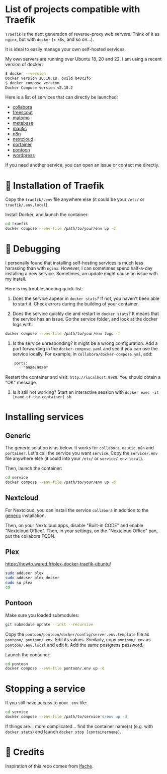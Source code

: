 # List of projects compatible with Traefik 


`Traefik` is the next generation of reverse-proxy web servers. Think of it as `nginx`, but with `docker` (+ `k8s`, and so on...).

It is ideal to easily manage your own self-hosted services.

My own servers are running over Ubuntu 18, 20 and 22. I am using a recent version of docker:

```bash
$ docker --version
Docker version 20.10.18, build b40c2f6
$ docker compose version
Docker Compose version v2.10.2
```

Here is a list of services that can directly be launched:

- [collabora](#collabora)
- [freescout](#freescout)
- [matomo](#matomo) 
- [metabase](#metabase) 
- [mautic](#generic)
- [n8n](#generic)
- [nextcloud](#nextcloud)
- [portainer](#generic)
- [pontoon](#generic)
- [wordpress](#generic)

If you need another service, you can open an issue or contact me directly.


# :beaver: Installation of Traefik

Copy the `traefik/.env` file anywhere else (it could be your `/etc/` or `traefik/.env.local`). 

Install Docker, and launch the container:

```bash
cd traefik
docker compose --env-file /path/to/your/env up -d 
```

# :bug: Debugging 

I personally found that installing self-hosting services is much less harassing than with `nginx`.
However, I can sometimes spend half-a-day installing a new service. Sometimes, an update might cause an issue with my install. 

Here is my troubleshooting quick-list:

1. Does the service appear in `docker stats`? If not, you haven't been able to start it. Check errors during the building of your container.

1. Does the service quickly die and restart in `docker stats`? It means that the service has an issue. Go the service folder, and look at the docker logs with: 

```bash
docker compose --env-file /path/to/your/env logs -f
```

1. Is the service unresponding? It might be a wrong configuration. Add a port forwarding in the `docker-compose.yaml` and see if you can use the service locally. For example, in `collobora/docker-compose.yml`, add:

```
    ports:
      - "9980:9980"
```

Restart the container and visit: `http://localhost:9980`. You should obtain a "OK" message.

1. Is it still not working? Start an interactive session with `docker exec -it [name-of-the-container] sh` 

# Installing services

## Generic

The generic solution is as below. It works for `collabora`, `mautic`, `n8n` and `portainer`.
Let's call the service you want `service`. 
Copy the `service/.env` file anywhere else (it could into your `/etc/` or `service/.env.local`). 

Then, launch the container:

```bash
cd service
docker compose --env-file /path/to/your/env up -d 
```

## Nextcloud

For Nextcloud, you can install the service `collabora` in addition to the [generic](#generic) installation.

Then, on your Nextcloud apps, disable "Built-in CODE" and enable "Nextcloud Office". Then, in your settings, on the "Nextcloud Office" pan, put the collabora FQDN.


## Plex

https://howto.wared.fr/plex-docker-traefik-ubuntu/

```bash
sudo adduser plex
sudo adduser plex docker
sudo su plex
cd

```


## Pontoon

Make sure you loaded submodules:

```bash
git submodule update --init --recursive
```

Copy the `pontoon/pontoon/docker/config/server.env.template` file as `pontoon/ pontoon/.env`. Edit its values. 
Similarly, copy `pontoon/.env` as `pontoon/.env.local` and edit it. Add the same postgress password.

Launch the container:

```bash
cd pontoon
docker compose --env-file pontoon/.env up -d 
```


# Stopping a service

If you still have access to your `.env` file:

```bash
cd service
docker compose --env-file /path/to/service's/env up -d 
```

If things are... more complicated... find the container name(s) (e.g. with `docker stats`) and launch `docker stop [containername]`.

# :pray: Credits

Inspiration of this repo comes from [lfache](https://github.com/lfache/awesome-traefik).

